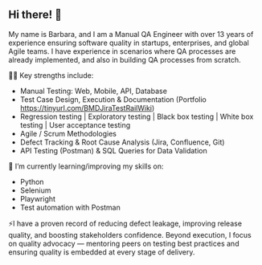 ## Hi there! 👋

My name is Barbara, and I am a Manual QA Engineer with over 13 years of experience ensuring software quality in startups, enterprises, and global Agile teams. 
I have experience in scenarios where QA processes are already implemented, and also in building QA processes from scratch. 



💪🏻 Key strengths include:<br>
* Manual Testing: Web, Mobile, API, Database<br>
* Test Case Design, Execution & Documentation (Portfolio https://tinyurl.com/BMDJiraTestRailWiki)<br>
* Regression testing | Exploratory testing | Black box testing | White box testing | User acceptance testing<br>
* Agile / Scrum Methodologies<br>
* Defect Tracking & Root Cause Analysis (Jira, Confluence, Git)<br>
* API Testing (Postman) & SQL Queries for Data Validation<br>



🌱 I’m currently learning/improving my skills on:<br>
* Python<br>
* Selenium<br>
* Playwright<br>
* Test automation with Postman<br>



⚡I have a proven record of reducing defect leakage, improving release quality, and boosting stakeholders confidence. Beyond execution, I focus on quality advocacy — mentoring peers on testing best practices and ensuring quality is embedded at every stage of delivery.


<!--
**bahmd/bahmd** is a ✨ _special_ ✨ repository because its `README.md` (this file) appears on your GitHub profile.

Here are some ideas to get you started:

- 🔭 I’m currently working on ...
- 🌱 I’m currently learning ...
- 👯 I’m looking to collaborate on ...
- 🤔 I’m looking for help with ...
- 💬 Ask me about ...
- 📫 How to reach me: ...
- 😄 Pronouns: ...
- ⚡ Fun fact: ...
-->
